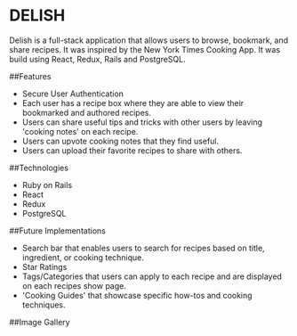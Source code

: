# DELISH 

Delish is a full-stack application that allows users to browse, bookmark, and share recipes. It was inspired by the New York Times Cooking App. It was build using React, Redux, Rails and PostgreSQL. 

##Features 
  * Secure User Authentication 
  * Each user has a recipe box where they are able to view their bookmarked and authored recipes. 
  * Users can share useful tips and tricks with other users by leaving 'cooking notes' on each recipe. 
  * Users can upvote cooking notes that they find useful. 
  * Users can upload their favorite recipes to share with others. 
 
 ##Technologies 
  * Ruby on Rails 
  * React 
  * Redux 
  * PostgreSQL
  
 ##Future Implementations 
  * Search bar that enables users to search for recipes based on title, ingredient, or cooking technique. 
  * Star Ratings 
  * Tags/Categories that users can apply to each recipe and are displayed on each recipes show page. 
  * 'Cooking Guides' that showcase specific how-tos and cooking techniques. 
 
 ##Image Gallery 


  

